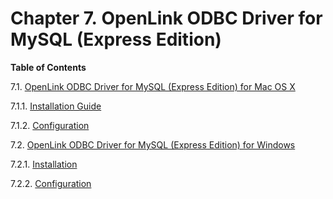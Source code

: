 <div id="ee_EEMySQL" class="chapter">

<div class="titlepage">

<div>

<div>

# Chapter 7. OpenLink ODBC Driver for MySQL (Express Edition)

</div>

</div>

</div>

<div class="toc">

**Table of Contents**

<span class="sect1">7.1. [OpenLink ODBC Driver for MySQL (Express
Edition) for Mac OS X](eemysqlmac.html)</span>

<span class="sect2">7.1.1. [Installation
Guide](eemysqlmac.html#eemysqlmacinst)</span>

<span class="sect2">7.1.2.
[Configuration](eemysqlmac.html#eemysqlmacconf)</span>

<span class="sect1">7.2. [OpenLink ODBC Driver for MySQL (Express
Edition) for Windows](eemysqlwin.html)</span>

<span class="sect2">7.2.1.
[Installation](eemysqlwin.html#eemysqlwininst)</span>

<span class="sect2">7.2.2.
[Configuration](eemysqlwin.html#eemysqlwinconf)</span>

</div>

</div>
